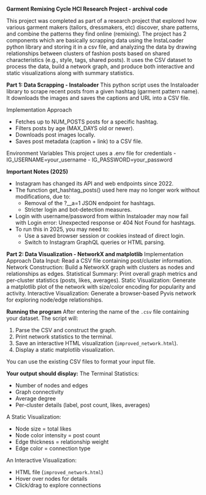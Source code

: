 **Garment Remixing Cycle HCI Research Project - archival code** 

This project was completed as part of a research project that explored how various 
garment makers (tailors, dressmakers, etc) discover, share patterns, and combine the patterns 
they find online (remixing). The project has 2 components which are basically 
scrapping data using the InstaLoader python library and storing it in a csv file, and 
analyzing the data by drawing relationships between clusters of fashion posts 
based on shared characteristics (e.g., style, tags, shared posts). It uses the CSV dataset to 
process the data, build a network graph, and produce both interactive and static visualizations 
along with summary statistics.

**Part 1: Data Scrapping - Instaloader** 
This python script uses the Instaloader library to scrape recent posts from a 
given hashtag (garment pattern name). It downloads the images and saves the captions 
and URL into a CSV file. 

Implementation Approach 
- Fetches up to NUM_POSTS posts for a specific hashtag.
- Filters posts by age (MAX_DAYS old or newer).
- Downloads post images locally.
- Saves post metadata (caption + link) to a CSV file. 

Environment Variables 
This project uses a .env file for credentials 
     - IG_USERNAME=your_username 
     - IG_PASSWORD=your_password 

**Important Notes (2025)**
- Instagram has changed its API and web endpoints since 2022.
- The function get_hashtag_posts() used here may no longer work without modifications, due to:
    - Removal of the ?__a=1 JSON endpoint for hashtags.
    - Stricter login and bot-detection measures.
- Login with username/password from within Instaloader may now fail with Login error: Unexpected response or 404 Not Found for hashtags.
- To run this in 2025, you may need to:
    - Use a saved browser session or cookies instead of direct login.
    - Switch to Instagram GraphQL queries or HTML parsing.

**Part 2: Data Visualization - NetworkX and matplotlib**
Implementation Approach 
Data Input: Read a CSV file containing post/cluster information.
Network Construction: Build a NetworkX graph with clusters as nodes and relationships as edges.
Statistical Summary: Print overall graph metrics and per-cluster statistics (posts, likes, averages).
Static Visualization: Generate a matplotlib plot of the network with size/color encoding for popularity and activity.
Interactive Visualization: Generate a browser-based Pyvis network for exploring node/edge relationships.

**Running the program**
After entering the name of the `.csv` file containing your dataset. The script will:
1. Parse the CSV and construct the graph.
2. Print network statistics to the terminal.
3. Save an interactive HTML visualization (`improved_network.html`).
4. Display a static matplotlib visualization.

You can use the existing CSV files to format your input file. 

**Your output should display:**
The Terminal Statistics: 
- Number of nodes and edges
- Graph connectivity
- Average degree
- Per-cluster details (label, post count, likes, averages)

A Static Visualization: 
- Node size = total likes
- Node color intensity = post count
- Edge thickness = relationship weight
- Edge color = connection type

An Interactive Visualization: 
- HTML file (`improved_network.html`)
- Hover over nodes for details
- Click/drag to explore connections
